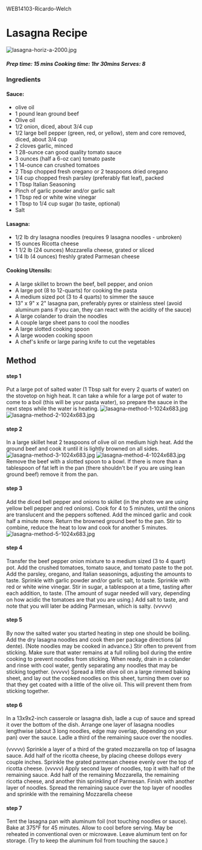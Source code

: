 WEB14103-Ricardo-Welch

# Lasagna Recipe

![lasagna-horiz-a-2000.jpg](https://github.com/Dirtyart1/WEB14103-Ricardo-Welch/blob/master/lasagna-horiz-a-2000.jpg)

##### Prep time: 15 mins     Cooking time: 1hr 30mins     Serves: 8


### Ingredients 

#### Sauce:
- olive oil
- 1 pound lean ground beef
- Olive oil
- 1/2 onion, diced, about 3/4 cup
- 1/2 large bell pepper (green, red, or yellow), stem and core removed, diced, about 3/4 cup
- 2 cloves garlic, minced
- 1 28-ounce can good quality tomato sauce
- 3 ounces (half a 6-oz can) tomato paste
- 1 14-ounce can crushed tomatoes
- 2 Tbsp chopped fresh oregano or 2 teaspoons dried oregano
- 1/4 cup chopped fresh parsley (preferably flat leaf), packed
- 1 Tbsp Italian Seasoning
- Pinch of garlic powder and/or garlic salt
- 1 Tbsp red or white wine vinegar
- 1 Tbsp to 1/4 cup sugar (to taste, optional)
- Salt

#### Lasagna:

- 1/2 lb dry lasagna noodles (requires 9 lasagna noodles - unbroken)
- 15 ounces Ricotta cheese
- 1 1/2 lb (24 ounces) Mozzarella cheese, grated or sliced
- 1/4 lb (4 ounces) freshly grated Parmesan cheese

#### Cooking Utensils:
- A large skillet to brown the beef, bell pepper, and onion
- A large pot (8 to 12-quarts) for cooking the pasta
- A medium sized pot (3 to 4 quarts) to simmer the sauce
- 13" x 9" x 2" lasagna pan, preferably pyrex or stainless steel (avoid aluminum pans if you can, they can react with the acidity of the sauce)
- A large colander to drain the noodles
- A couple large sheet pans to cool the noodles
- A large slotted cooking spoon
- A large wooden cooking spoon
- A chef's knife or large paring knife to cut the vegetables

## Method

#### step 1 
Put a large pot of salted water (1 Tbsp salt for every 2 quarts of water) on the stovetop on high heat. It can take a while for a large pot of water to come to a boil (this will be your pasta water), so prepare the sauce in the next steps while the water is heating.
![lasagna-method-1-1024x683.jpg](lasagna-method-1-1024x683.jpg) ![lasagna-method-2-1024x683.jpg](lasagna-method-2-1024x683.jpg)

#### step 2 
In a large skillet heat 2 teaspoons of olive oil on medium high heat. Add the ground beef and cook it until it is lightly browned on all sides.
![lasagna-method-3-1024x683.jpg](lasagna-method-3-1024x683.jpg) ![lasagna-method-4-1024x683.jpg](lasagna-method-4-1024x683.jpg)
 Remove the beef with a slotted spoon to a bowl. If there is more than a tablespoon of fat left in the pan (there shouldn't be if you are using lean ground beef) remove it from the pan.
 
#### step 3 
Add the diced bell pepper and onions to skillet (in the photo we are using yellow bell pepper and red onions).
Cook for 4 to 5 minutes, until the onions are translucent and the peppers softened. Add the minced garlic and cook half a minute more.
Return the browned ground beef to the pan. Stir to combine, reduce the heat to low and cook for another 5 minutes.
![lasagna-method-5-1024x683.jpg](lasagna-method-5-1024x683.jpg)

#### step 4 
Transfer the beef pepper onion mixture to a medium sized (3 to 4 quart) pot. Add the crushed tomatoes, tomato sauce, and tomato paste to the pot.
Add the parsley, oregano, and Italian seasonings, adjusting the amounts to taste. Sprinkle with garlic powder and/or garlic salt, to taste.
Sprinkle with red or white wine vinegar. Stir in sugar, a tablespoon at a time, tasting after each addition, to taste. (The amount of sugar needed will vary, depending on how acidic the tomatoes are that you are using.)
Add salt to taste, and note that you will later be adding Parmesan, which is salty.
(vvvvv)

#### step 5 
By now the salted water you started heating in step one should be boiling. Add the dry lasagna noodles and cook then per package directions (al dente). (Note noodles may be cooked in advance.)
Stir often to prevent from sticking. Make sure that water remains at a full rolling boil during the entire cooking to prevent noodles from sticking.
When ready, drain in a colander and rinse with cool water, gently separating any noodles that may be sticking together.
(vvvvv)
Spread a little olive oil on a large rimmed baking sheet, and lay out the cooked noodles on this sheet, turning them over so that they get coated with a little of the olive oil. This will prevent them from sticking together.

#### step 6 
 In a 13x9x2-inch casserole or lasagna dish, ladle a cup of sauce and spread it over the bottom of the dish. Arrange one layer of lasagna noodles lengthwise (about 3 long noodles, edge may overlap, depending on your pan) over the sauce. Ladle a third of the remaining sauce over the noodles.
 
 (vvvvv)
 Sprinkle a layer of a third of the grated mozzarella on top of lasagna sauce. Add half of the ricotta cheese, by placing cheese dollops every couple inches. Sprinkle the grated parmesan cheese evenly over the top of ricotta cheese.
 (vvvvv)
 Apply second layer of noodles, top it with half of the remaining sauce. Add half of the remaining Mozzarella, the remaining ricotta cheese, and another thin sprinkling of Parmesan.
Finish with another layer of noodles. Spread the remaining sauce over the top layer of noodles and sprinkle with the remaining Mozzarella cheese

#### step 7
Tent the lasagna pan with aluminum foil (not touching noodles or sauce). Bake at 375°F for 45 minutes. Allow to cool before serving.
May be reheated in conventional oven or microwave. Leave aluminum tent on for storage. (Try to keep the aluminum foil from touching the sauce.)



